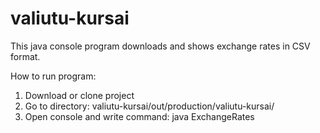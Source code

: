 # valiutu-kursai
This java console program downloads and shows exchange rates in CSV format.

How to run program:
1. Download or clone project
2. Go to directory: valiutu-kursai/out/production/valiutu-kursai/
3. Open console and write command: java ExchangeRates
